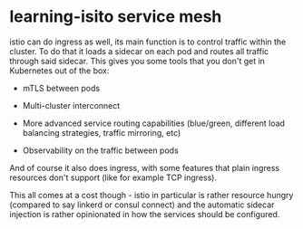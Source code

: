 # learning-isito  service mesh

istio can do ingress as well, its main function is to control traffic within the cluster. To do that
it loads a sidecar on each pod and routes all traffic through said sidecar. This gives you some tools 
that you don't get in Kubernetes out of the box:

- mTLS between pods

- Multi-cluster interconnect

- More advanced service routing capabilities (blue/green, different load balancing strategies, traffic mirroring, etc)

- Observability on the traffic between pods

And of course it also does ingress, with some features that plain ingress resources don't support (like for example TCP ingress).

This all comes at a cost though - istio in particular is rather resource hungry (compared to say linkerd or consul connect) 
and the automatic sidecar injection is rather opinionated in how the services should be configured.

